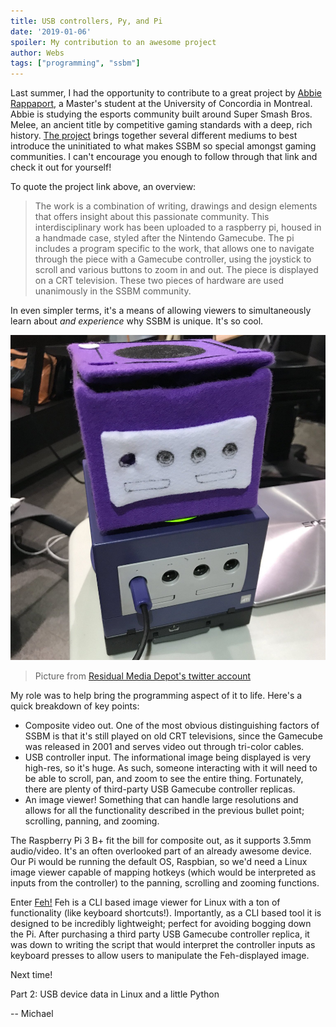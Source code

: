 ```yaml
---
title: USB controllers, Py, and Pi
date: '2019-01-06'
spoiler: My contribution to an awesome project
author: Webs
tags: ["programming", "ssbm"]
---
```

Last summer, I had the opportunity to contribute to a great project by [Abbie Rappaport](https://twitter.com/spoo0py), a Master's student at the University of Concordia in Montreal. Abbie is studying the esports community built around Super Smash Bros. Melee, an ancient title by competitive gaming standards with a deep, rich history. [The project](https://www.abbierappaport.com/games) brings together several different mediums to best introduce the uninitiated to what makes SSBM so special amongst gaming communities. I can't encourage you enough to follow through that link and check it out for yourself!

To quote the project link above, an overview:
> The work is a combination of writing, drawings and design elements that offers insight about this passionate community. This interdisciplinary work has been uploaded to a raspberry pi, housed in a handmade case, styled after the Nintendo Gamecube. The pi includes a program specific to the work, that allows one to navigate through the piece with a Gamecube controller, using the joystick to scroll and various buttons to zoom in and out. The piece is displayed on a CRT television. These two pieces of hardware are used unanimously in the SSBM community.

In even simpler terms, it's a means of allowing viewers to simultaneously learn about *and experience* why SSBM is unique. It's so cool.

![Photo from [Residual Media Depot's twitter account](https://twitter.com/residualmedia)](./cube-comparison.jpg)

> Picture from [Residual Media Depot's twitter account](https://twitter.com/residualmedia)

My role was to help bring the programming aspect of it to life. Here's a quick breakdown of key points:

 - Composite video out. One of the most obvious distinguishing factors of SSBM is that it's still played on old CRT televisions, since the Gamecube was released in 2001 and serves video out through tri-color cables.
 - USB controller input. The informational image being displayed is very high-res, so it's huge. As such, someone interacting with it will need to be able to scroll, pan, and zoom to see the entire thing. Fortunately, there are plenty of third-party USB Gamecube controller replicas.
 - An image viewer! Something that can handle large resolutions and allows for all the functionality described in the previous bullet point; scrolling, panning, and zooming.

The Raspberry Pi 3 B+ fit the bill for composite out, as it supports 3.5mm audio/video. It's an often overlooked part of an already awesome device. Our Pi would be running the default OS, Raspbian, so we'd need a Linux image viewer capable of mapping hotkeys (which would be interpreted as inputs from the controller) to the panning, scrolling and zooming functions.

Enter [Feh!](https://feh.finalrewind.org/) Feh is a CLI based image viewer for Linux with a ton of functionality (like keyboard shortcuts!). Importantly, as a CLI based tool it is designed to be incredibly lightweight; perfect for avoiding bogging down the Pi. After purchasing a third party USB Gamecube controller replica, it was down to writing the script that would interpret the controller inputs as keyboard presses to allow users to manipulate the Feh-displayed image.

Next time! 

Part 2: USB device data in Linux and a little Python

-- Michael
